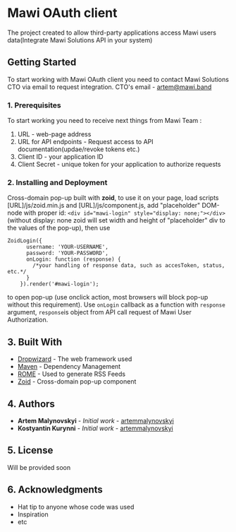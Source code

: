 # Mawi OAuth client

The project created to allow third-party applications access Mawi users data(Integrate Mawi Solutions API in your system)

## Getting Started

To start working with Mawi OAuth client you need to contact Mawi Solutions CTO via email to request integration. CTO's email - artem@mawi.band

### 1. Prerequisites

To start working you need to receive next things from Mawi Team :
1) URL - web-page address
2) URL for API endpoints - Request access to API documentation(updae/revoke tokens etc.)
3) Client ID - your application ID
4) Client Secret - unique token for your application to authorize requests

### 2. Installing and Deployment

Cross-domain pop-up built with **zoid**, to use it on your page, load scripts [URL]/js/zoid.min.js and [URL]/js/component.js,
add "placeholder" DOM-node with proper id: ```<div id="mawi-login" style="display: none;"></div>``` (without display: none zoid will set width and height of "placeholder" div to the values of the pop-up), then use   
```
ZoidLogin({
      username: 'YOUR-USERNAME',
      password: 'YOUR-PASSWORD',
      onLogin: function (response) {
        /*your handling of response data, such as accesToken, status, etc.*/
      }
    }).render('#mawi-login');
```
to open pop-up (use onclick action, most browsers will block pop-up without this requirement).
Use ```onLogin``` callback as a function with ```response``` argument, ```response```is object from API call request of Mawi User Authorization. 

## 3. Built With

* [Dropwizard](http://www.dropwizard.io/1.0.2/docs/) - The web framework used
* [Maven](https://maven.apache.org/) - Dependency Management
* [ROME](https://rometools.github.io/rome/) - Used to generate RSS Feeds
* [Zoid](https://github.com/krakenjs/zoid) - Cross-domain pop-up component

## 4. Authors

* **Artem Malynovskyi** - *Initial work* - [artemmalynovskyi](https://github.com/artemmalynovskyi)
* **Kostyantin Kurynni** - *Initial work* - [artemmalynovskyi](https://github.com/artemmalynovskyi)


## 5. License

Will be provided soon

## 6. Acknowledgments

* Hat tip to anyone whose code was used
* Inspiration
* etc
